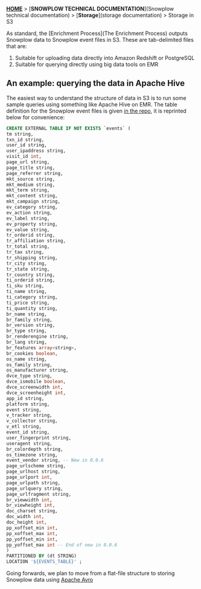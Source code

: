 [**HOME**](Home) > [**SNOWPLOW TECHNICAL DOCUMENTATION**](Snowplow technical documentation) > [**Storage**](storage documentation) > Storage in S3

As standard, the [Enrichment Process](The Enrichment Process) outputs Snowplow data to Snowplow event files in S3. These are tab-delimited files that are:

1. Suitable for uploading data directly into Amazon Redshift or PostgreSQL
2. Suitable for querying directly using big data tools on EMR

## An example: querying the data in Apache Hive

The easiest way to understand the structure of data in S3 is to run some sample queries using something like Apache Hive on EMR. The table definition for the Snowplow event files is given [in the repo][hive-table-def], it is reprinted below for convenience:


```sql
CREATE EXTERNAL TABLE IF NOT EXISTS `events` (
tm string,
txn_id string,
user_id string,
user_ipaddress string,
visit_id int,
page_url string,
page_title string,
page_referrer string,
mkt_source string,
mkt_medium string,
mkt_term string,
mkt_content string,
mkt_campaign string,
ev_category string,
ev_action string,
ev_label string,
ev_property string,
ev_value string,
tr_orderid string,
tr_affiliation string,
tr_total string,
tr_tax string,
tr_shipping string,
tr_city string,
tr_state string,
tr_country string,
ti_orderid string,
ti_sku string,
ti_name string,
ti_category string,
ti_price string,
ti_quantity string,
br_name string,
br_family string,
br_version string,
br_type string,
br_renderengine string,
br_lang string,
br_features array<string>,
br_cookies boolean,
os_name string,
os_family string,
os_manufacturer string,
dvce_type string,
dvce_ismobile boolean,
dvce_screenwidth int,
dvce_screenheight int,
app_id string,
platform string,
event string,
v_tracker string,
v_collector string,
v_etl string,
event_id string,
user_fingerprint string,
useragent string,
br_colordepth string,
os_timezone string,
event_vendor string, -- New in 0.0.6
page_urlscheme string,
page_urlhost string,
page_urlport int,
page_urlpath string,
page_urlquery string,
page_urlfragment string,
br_viewwidth int,
br_viewheight int,
doc_charset string,
doc_width int,
doc_height int,
pp_xoffset_min int,
pp_xoffset_max int,
pp_yoffset_min int,
pp_yoffset_max int -- End of new in 0.0.6
)
PARTITIONED BY (dt STRING)
LOCATION '${EVENTS_TABLE}' ;
```

Going forwards, we plan to move from a flat-file structure to storing Snowplow data using [Apache Avro][avro]

[hive-table-def]: https://github.com/snowplow/snowplow/blob/master/4-storage/hive-storage/hive-format-table-def.q
[avro]: http://avro.apache.org/